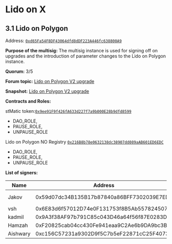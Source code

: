# Lido on X

## 3.1 Lido on Polygon

Address: [`0xd65Fa54F8DF43064dfd8dDF223A446fc638800A9`](https://app.safe.global/settings/setup?safe=0xd65Fa54F8DF43064dfd8dDF223A446fc638800A9)

**Purpose of the multisig:** The multisig instance is used for signing off on upgrades and the introduction of parameter changes to the Lido on Polygon instance.

**Quorum:** 3/5

**Forum topic:** [Lido on Polygon V2 upgrade](https://research.lido.fi/t/lido-on-polygon-protocol-upgrade/3213/)

**Snapshot:** [Lido on Polygon V2 upgrade](https://snapshot.org/#/lido-snapshot.eth/proposal/0x32f6f095dc4f7b97665b560781d6e6795da11f9c8218936a505575040038d70f)

**Contracts and Roles:**

stMatic token:[`0x9ee91F9f426fA633d227f7a9b000E28b9dfd8599`](https://etherscan.io/address/0x9ee91F9f426fA633d227f7a9b000E28b9dfd8599)
- DAO_ROLE, 
- PAUSE_ROLE, 
- UNPAUSE_ROLE 

Lido on Polygon NO Registry [`0x216B8b78e0632138dc38907dd089aAB601ED6EDC`](https://etherscan.io/address/0x216B8b78e0632138dc38907dd089aAB601ED6EDC)
- DAO_ROLE, 
- PAUSE_ROLE, 
- UNPAUSE_ROLE

**List of signers:**

| Name | Address | Verification | Public verification |
| --- | --- | --- | --- |
| Jakov | 0x59d07dc34B135B17b87840a86BFF7302039E7EDf | https://etherscan.io/verifySig/11733 | https://twitter.com/defiyaco/status/1587222297936633857?s=61&t=zNY2z0koPK_WF8W9MSgaww |
| vsh | 0x6E83d6f57012D74e0F131753f8B5Ab557824507D |  |  |
| kadmil | 0x9A3f38AF97b791C85c043D46a64f56f87E0283D4 | https://etherscan.io/verifySig/17851 | https://twitter.com/kadmil_eth/status/1655865828544266242 |
| Hamzah | 0xF20825cab04cc430Fe941eaa9C2Ae6b9DA9bc3B5 |  |  |
| Aishwary | 0xc156C57231a9302D9f5C7b5eF22871cC25F40736 |  |  |

